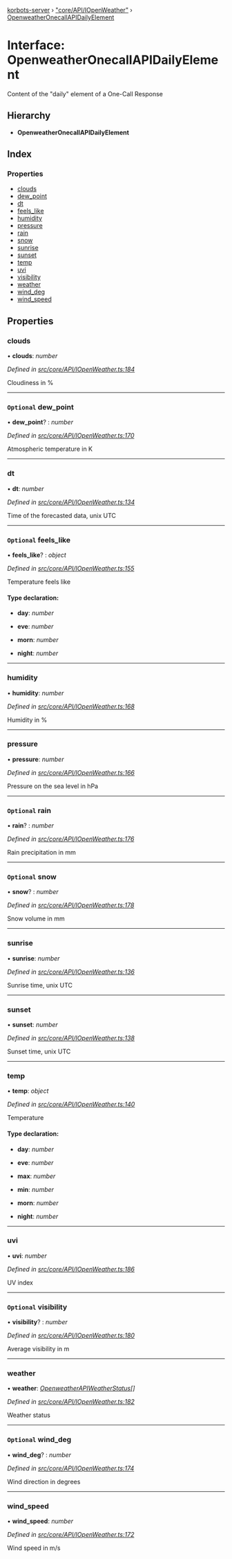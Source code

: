 [korbots-server](../README.md) › ["core/API/IOpenWeather"](../modules/_core_api_iopenweather_.md) › [OpenweatherOnecallAPIDailyElement](_core_api_iopenweather_.openweatheronecallapidailyelement.md)

# Interface: OpenweatherOnecallAPIDailyElement

Content of the "daily" element of a One-Call Response

## Hierarchy

* **OpenweatherOnecallAPIDailyElement**

## Index

### Properties

* [clouds](_core_api_iopenweather_.openweatheronecallapidailyelement.md#clouds)
* [dew_point](_core_api_iopenweather_.openweatheronecallapidailyelement.md#optional-dew_point)
* [dt](_core_api_iopenweather_.openweatheronecallapidailyelement.md#dt)
* [feels_like](_core_api_iopenweather_.openweatheronecallapidailyelement.md#optional-feels_like)
* [humidity](_core_api_iopenweather_.openweatheronecallapidailyelement.md#humidity)
* [pressure](_core_api_iopenweather_.openweatheronecallapidailyelement.md#pressure)
* [rain](_core_api_iopenweather_.openweatheronecallapidailyelement.md#optional-rain)
* [snow](_core_api_iopenweather_.openweatheronecallapidailyelement.md#optional-snow)
* [sunrise](_core_api_iopenweather_.openweatheronecallapidailyelement.md#sunrise)
* [sunset](_core_api_iopenweather_.openweatheronecallapidailyelement.md#sunset)
* [temp](_core_api_iopenweather_.openweatheronecallapidailyelement.md#temp)
* [uvi](_core_api_iopenweather_.openweatheronecallapidailyelement.md#uvi)
* [visibility](_core_api_iopenweather_.openweatheronecallapidailyelement.md#optional-visibility)
* [weather](_core_api_iopenweather_.openweatheronecallapidailyelement.md#weather)
* [wind_deg](_core_api_iopenweather_.openweatheronecallapidailyelement.md#optional-wind_deg)
* [wind_speed](_core_api_iopenweather_.openweatheronecallapidailyelement.md#wind_speed)

## Properties

###  clouds

• **clouds**: *number*

*Defined in [src/core/API/IOpenWeather.ts:184](https://github.com/Xisabla/Korbots/blob/a49f4c6/server/src/core/API/IOpenWeather.ts#L184)*

Cloudiness in %

___

### `Optional` dew_point

• **dew_point**? : *number*

*Defined in [src/core/API/IOpenWeather.ts:170](https://github.com/Xisabla/Korbots/blob/a49f4c6/server/src/core/API/IOpenWeather.ts#L170)*

Atmospheric temperature in K

___

###  dt

• **dt**: *number*

*Defined in [src/core/API/IOpenWeather.ts:134](https://github.com/Xisabla/Korbots/blob/a49f4c6/server/src/core/API/IOpenWeather.ts#L134)*

Time of the forecasted data, unix UTC

___

### `Optional` feels_like

• **feels_like**? : *object*

*Defined in [src/core/API/IOpenWeather.ts:155](https://github.com/Xisabla/Korbots/blob/a49f4c6/server/src/core/API/IOpenWeather.ts#L155)*

Temperature feels like

#### Type declaration:

* **day**: *number*

* **eve**: *number*

* **morn**: *number*

* **night**: *number*

___

###  humidity

• **humidity**: *number*

*Defined in [src/core/API/IOpenWeather.ts:168](https://github.com/Xisabla/Korbots/blob/a49f4c6/server/src/core/API/IOpenWeather.ts#L168)*

Humidity in %

___

###  pressure

• **pressure**: *number*

*Defined in [src/core/API/IOpenWeather.ts:166](https://github.com/Xisabla/Korbots/blob/a49f4c6/server/src/core/API/IOpenWeather.ts#L166)*

Pressure on the sea level in hPa

___

### `Optional` rain

• **rain**? : *number*

*Defined in [src/core/API/IOpenWeather.ts:176](https://github.com/Xisabla/Korbots/blob/a49f4c6/server/src/core/API/IOpenWeather.ts#L176)*

Rain precipitation in mm

___

### `Optional` snow

• **snow**? : *number*

*Defined in [src/core/API/IOpenWeather.ts:178](https://github.com/Xisabla/Korbots/blob/a49f4c6/server/src/core/API/IOpenWeather.ts#L178)*

Snow volume in mm

___

###  sunrise

• **sunrise**: *number*

*Defined in [src/core/API/IOpenWeather.ts:136](https://github.com/Xisabla/Korbots/blob/a49f4c6/server/src/core/API/IOpenWeather.ts#L136)*

Sunrise time, unix UTC

___

###  sunset

• **sunset**: *number*

*Defined in [src/core/API/IOpenWeather.ts:138](https://github.com/Xisabla/Korbots/blob/a49f4c6/server/src/core/API/IOpenWeather.ts#L138)*

Sunset time, unix UTC

___

###  temp

• **temp**: *object*

*Defined in [src/core/API/IOpenWeather.ts:140](https://github.com/Xisabla/Korbots/blob/a49f4c6/server/src/core/API/IOpenWeather.ts#L140)*

Temperature

#### Type declaration:

* **day**: *number*

* **eve**: *number*

* **max**: *number*

* **min**: *number*

* **morn**: *number*

* **night**: *number*

___

###  uvi

• **uvi**: *number*

*Defined in [src/core/API/IOpenWeather.ts:186](https://github.com/Xisabla/Korbots/blob/a49f4c6/server/src/core/API/IOpenWeather.ts#L186)*

UV index

___

### `Optional` visibility

• **visibility**? : *number*

*Defined in [src/core/API/IOpenWeather.ts:180](https://github.com/Xisabla/Korbots/blob/a49f4c6/server/src/core/API/IOpenWeather.ts#L180)*

Average visibility in m

___

###  weather

• **weather**: *[OpenweatherAPIWeatherStatus](_core_api_iopenweather_.openweatherapiweatherstatus.md)[]*

*Defined in [src/core/API/IOpenWeather.ts:182](https://github.com/Xisabla/Korbots/blob/a49f4c6/server/src/core/API/IOpenWeather.ts#L182)*

Weather status

___

### `Optional` wind_deg

• **wind_deg**? : *number*

*Defined in [src/core/API/IOpenWeather.ts:174](https://github.com/Xisabla/Korbots/blob/a49f4c6/server/src/core/API/IOpenWeather.ts#L174)*

Wind direction in degrees

___

###  wind_speed

• **wind_speed**: *number*

*Defined in [src/core/API/IOpenWeather.ts:172](https://github.com/Xisabla/Korbots/blob/a49f4c6/server/src/core/API/IOpenWeather.ts#L172)*

Wind speed in m/s
